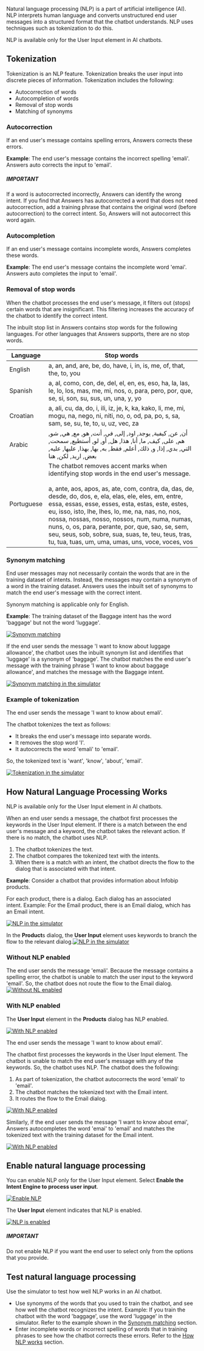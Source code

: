 Natural language processing (NLP) is a part of artificial intelligence (AI). NLP interprets human language and converts unstructured end user messages into a structured format that the chatbot understands. NLP uses techniques such as tokenization to do this.

NLP is available only for the User Input element in AI chatbots.

## Tokenization

Tokenization is an NLP feature. Tokenization breaks the user input into discrete pieces of information. Tokenization includes the following:

- Autocorrection of words
- Autocompletion of words
- Removal of stop words
- Matching of synonyms

### Autocorrection

If an end user's message contains spelling errors, Answers corrects these errors.

**Example**: The end user's message contains the incorrect spelling 'emali'. Answers auto corrects the input to 'email'.

##### IMPORTANT

If a word is autocorrected incorrectly, Answers can identify the wrong intent. If you find that Answers has autocorrected a word that does not need autocorrection, add a training phrase that contains the original word (before autocorrection) to the correct intent. So, Answers will not autocorrect this word again.

### Autocompletion

If an end user's message contains incomplete words, Answers completes these words.

**Example**: The end user's message contains the incomplete word 'emai'. Answers auto completes the input to 'email'.

### Removal of stop words

When the chatbot processes the end user's message, it filters out (stops) certain words that are insignificant. This filtering increases the accuracy of the chatbot to identify the correct intent.

The inbuilt stop list in Answers contains stop words for the following languages. For other languages that Answers supports, there are no stop words.

|Language|Stop words|
|---|---|
|English|a, an, and, are, be, do, have, i, in, is, me, of, that, the, to, you|
|Spanish|a, al, como, con, de, del, el, en, es, eso, ha, la, las, le, lo, los, mas, me, mi, nos, o, para, pero, por, que, se, si, son, su, sus, un, una, y, yo|
|Croatian|a, ali, cu, da, do, i, ili, iz, je, k, ka, kako, li, me, mi, mogu, na, nego, ni, niti, no, o, od, pa, po, s, sa, sam, se, su, te, to, u, uz, vec, za|
|Arabic|أن, عن, كيفية, يوجد, اود, إلى, في, أنت, هو, مع, هي, شو, هم, على, كيف, ما, أنا, هذا, هل, أو, لو, أستطيع, سمحت, التي, بدي, إذا, و, ذلك, أعلم, فقط, به, بها, بهذا, عليها, عليه, بعض, اريد, لكن, هنا|
|Portuguese|The chatbot removes accent marks when identifying stop words in the end user's message.<br><br>a, ante, aos, apos, as, ate, com, contra, da, das, de, desde, do, dos, e, ela, elas, ele, eles, em, entre, essa, essas, esse, esses, esta, estas, este, estes, eu, isso, isto, lhe, lhes, lo, me, na, nas, no, nos, nossa, nossas, nosso, nossos, num, numa, numas, nuns, o, os, para, perante, por, que, sao, se, sem, seu, seus, sob, sobre, sua, suas, te, teu, teus, tras, tu, tua, tuas, um, uma, umas, uns, voce, voces, vos|

### Synonym matching

End user messages may not necessarily contain the words that are in the training dataset of intents. Instead, the messages may contain a synonym of a word in the training dataset. Answers uses the inbuilt set of synonyms to match the end user's message with the correct intent. 

Synonym matching is applicable only for English.

**Example**: The training dataset of the Baggage intent has the word 'baggage' but not the word 'luggage'.

[![Synonym matching](https://www.infobip.com/docs/images/uploads/articles/answers-ai-nlp-synonym-matching-training-dataset_1.png)](https://www.infobip.com/docs/images/uploads/articles/answers-ai-nlp-synonym-matching-training-dataset_1.png)

If the end user sends the message 'I want to know about luggage allowance', the chatbot uses the inbuilt synonym list and identifies that 'luggage' is a synonym of 'baggage'. The chatbot matches the end user's message with the training phrase 'I want to know about baggage allowance', and matches the message with the Baggage intent.

[![Synonym matching in the simulator](https://www.infobip.com/docs/images/uploads/articles/answers-ai-nlp-synonym-matching-simulator.png)](https://www.infobip.com/docs/images/uploads/articles/answers-ai-nlp-synonym-matching-simulator.png)

### Example of tokenization

The end user sends the message 'I want to know about emali'.

The chatbot tokenizes the text as follows:

- It breaks the end user's message into separate words.
- It removes the stop word 'I'.
- It autocorrects the word 'emali' to 'email'.

So, the tokenized text is 'want', 'know', 'about', 'email'.

[![Tokenization in the simulator](https://www.infobip.com/docs/images/uploads/articles/answers-ai-nlp-tokenization-simulator.png)](https://www.infobip.com/docs/images/uploads/articles/answers-ai-nlp-tokenization-simulator.png)

## How Natural Language Processing Works

NLP is available only for the User Input element in AI chatbots.

When an end user sends a message, the chatbot first processes the keywords in the User Input element. If there is a match between the end user's message and a keyword, the chatbot takes the relevant action. If there is no match, the chatbot uses NLP.

1. The chatbot tokenizes the text.
2. The chatbot compares the tokenized text with the intents.
3. When there is a match with an intent, the chatbot directs the flow to the dialog that is associated with that intent.

**Example**: Consider a chatbot that provides information about Infobip products.

For each product, there is a dialog. Each dialog has an associated intent. Example: For the Email product, there is an Email dialog, which has an Email intent.

[![NLP in the simulator](https://www.infobip.com/docs/images/uploads/articles/answers-ai-nlp-example-1.png)](https://www.infobip.com/docs/images/uploads/articles/answers-ai-nlp-example-1.png)

In the **Product**s dialog, the **User Input** element uses keywords to branch the flow to the relevant dialog.[![NLP in the simulator](https://www.infobip.com/docs/images/uploads/articles/answers-ai-nlp-example-2.png)](https://www.infobip.com/docs/images/uploads/articles/answers-ai-nlp-example-2.png)

### Without NLP enabled

The end user sends the message 'emali'. Because the message contains a spelling error, the chatbot is unable to match the user input to the keyword 'email'. So, the chatbot does not route the flow to the Email dialog.[![Without NL enabled](https://www.infobip.com/docs/images/uploads/articles/answers-ai-nlp-example-3-without-nlp.png)](https://www.infobip.com/docs/images/uploads/articles/answers-ai-nlp-example-3-without-nlp.png)

### With NLP enabled

The **User Input** element in the **Products** dialog has NLP enabled.

[![With NLP enabled](https://www.infobip.com/docs/images/uploads/articles/answers-ai-nlp-example-4-with-nlp.png)](https://www.infobip.com/docs/images/uploads/articles/answers-ai-nlp-example-4-with-nlp.png)

The end user sends the message 'I want to know about emali'.

The chatbot first processes the keywords in the User Input element. The chatbot is unable to match the end user's message with any of the keywords. So, the chatbot uses NLP. The chatbot does the following:

1. As part of tokenization, the chatbot autocorrects the word 'emali' to 'email'.
2. The chatbot matches the tokenized text with the Email intent.
3. It routes the flow to the Email dialog.

[![With NLP enabled](https://www.infobip.com/docs/images/uploads/articles/answers-ai-nlp-example-5-simulator.png)](https://www.infobip.com/docs/images/uploads/articles/answers-ai-nlp-example-5-simulator.png)

Similarly, if the end user sends the message 'I want to know about emai', Answers autocompletes the word 'emai' to 'email' and matches the tokenized text with the training dataset for the Email intent.

[![With NLP enabled](https://www.infobip.com/docs/images/uploads/articles/answers-ai-nlp-example-6-simulator.png)](https://www.infobip.com/docs/images/uploads/articles/answers-ai-nlp-example-6-simulator.png)

## Enable natural language processing

You can enable NLP only for the User Input element. Select **Enable the Intent Engine to process user input**.

[![Enable NLP](https://www.infobip.com/docs/images/uploads/articles/answers-ai-nlp-enable.png)](https://www.infobip.com/docs/images/uploads/articles/answers-ai-nlp-enable.png)

The **User Input** element indicates that NLP is enabled.

[![NLP is enabled](https://www.infobip.com/docs/images/uploads/articles/answers-ai-nlp-is-enabled.png)](https://www.infobip.com/docs/images/uploads/articles/answers-ai-nlp-is-enabled.png)

##### IMPORTANT

Do not enable NLP if you want the end user to select only from the options that you provide.

## Test natural language processing

Use the simulator to test how well NLP works in an AI chatbot.

- Use synonyms of the words that you used to train the chatbot, and see how well the chatbot recognizes the intent. Example: If you train the chatbot with the word 'baggage', use the word 'luggage' in the simulator. Refer to the example shown in the [Synonym matching](https://www.infobip.com/docs/answers/ai-chatbots/nlp#synonym-matching-tokenization) section.
- Enter incomplete words or incorrect spelling of words that in training phrases to see how the chatbot corrects these errors. Refer to the [How NLP works](https://www.infobip.com/docs/answers/ai-chatbots/nlp#how-natural-language-processing-works) section.